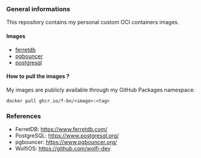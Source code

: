 ### General informations

This repository contains my personal custom OCI containers images.

#### Images

- [ferretdb](./ferretdb/)
- [pgbouncer](./pgbouncer/)
- [postgresql](./postgresql/)

#### How to pull the images ?

My images are publicly available through my GitHub Packages namespace:

```shell
docker pull ghcr.io/f-bn/<image>:<tag>
```

### References

- FerretDB: https://www.ferretdb.com/
- PostgreSQL: https://www.postgresql.org/
- pgbouncer: https://www.pgbouncer.org/
- WolfiOS: https://github.com/wolfi-dev
